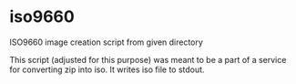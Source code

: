 # iso9660
ISO9660 image creation script from given directory

This script (adjusted for this purpose) was meant to be a part of a service for converting zip into iso. It writes iso file to stdout.
